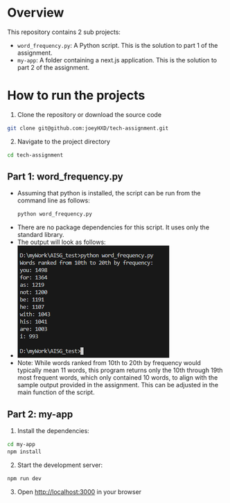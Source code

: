 # Overview
This repository contains 2 sub projects:
- `word_frequency.py`: A Python script. This is the solution to part 1 of the assignment.
- `my-app`: A folder containing a next.js application. This is the solution to part 2 of the assignment.

# How to run the projects
1. Clone the repository or download the source code
```bash
git clone git@github.com:joeyHXD/tech-assignment.git
```
2. Navigate to the project directory
```bash
cd tech-assignment
```

## Part 1: word_frequency.py
- Assuming that python is installed, the script can be run from the command line as follows:
    ```bash
    python word_frequency.py
    ```
- There are no package dependencies for this script. It uses only the standard library.
- The output will look as follows:
- [![image](assets/image.png)](assets/image.png)
- Note: While words ranked from 10th to 20th by frequency would typically mean 11 words, this program returns only the 10th through 19th most frequent words, which only contained 10 words, to align with the sample output provided in the assignment. This can be adjusted in the main function of the script.

## Part 2: my-app
1. Install the dependencies:
```bash
cd my-app
npm install
```
2. Start the development server:
```bash
npm run dev
```
3. Open [http://localhost:3000](http://localhost:3000) in your browser